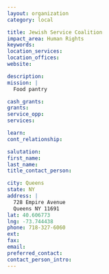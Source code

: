 ```yaml
---
layout: organization
category: local

title: Jewish Service Coalition
impact_area: Human Rights
keywords: 
location_services: 
location_offices: 
website: 

description: 
mission: |
  Food pantry

cash_grants: 
grants: 
service_opp: 
services: 

learn: 
cont_relationship: 

salutation: 
first_name: 
last_name: 
title_contact_person: 

city: Queens
state: NY
address: |
  728 Empire Avenue    
  Queens NY 11691
lat: 40.606773
lng: -73.744438
phone: 718-327-6060
ext: 
fax: 
email: 
preferred_contact: 
contact_person_intro: 
---
```

